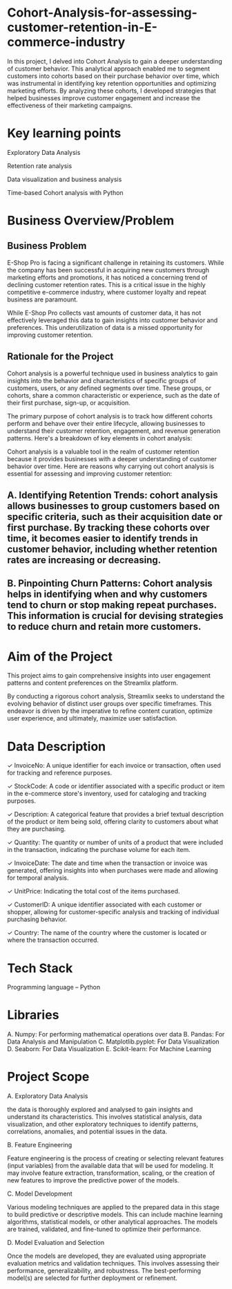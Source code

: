 # Cohort-Analysis-for-assessing-customer-retention-in-E-commerce-industry

In this project, I delved into Cohort Analysis to gain a deeper understanding of customer behavior. This analytical approach enabled me to segment customers into cohorts based on their purchase behavior over time, which was instrumental in identifying key retention opportunities and optimizing marketing efforts. By analyzing these cohorts, I developed strategies that helped businesses improve customer engagement and increase the effectiveness of their marketing campaigns.

# Key learning points
Exploratory Data Analysis

Retention rate analysis

Data visualization and business analysis

Time-based Cohort analysis with Python

# Business Overview/Problem
## Business Problem

E-Shop Pro is facing a significant challenge in retaining its customers. While the company has been successful in acquiring new customers through marketing efforts and promotions, it has noticed a concerning trend of declining customer retention rates. This is a critical issue in the highly competitive e-commerce industry, where customer loyalty and repeat business are paramount.


While E-Shop Pro collects vast amounts of customer data, it has not effectively leveraged this data to gain insights into customer behavior and preferences. This underutilization of data is a missed opportunity for improving customer retention.

## Rationale for the Project
Cohort analysis is a powerful technique used in business analytics to gain insights into the behavior and characteristics of specific groups of customers, users, or any defined segments over time. These groups, or cohorts, share a common characteristic or experience, such as the date of their first purchase, sign-up, or acquisition.


The primary purpose of cohort analysis is to track how different cohorts perform and behave over their entire lifecycle, allowing businesses to understand their customer retention, engagement, and revenue generation patterns. Here's a breakdown of key elements in cohort analysis:

Cohort analysis is a valuable tool in the realm of customer retention because it provides businesses with a deeper understanding of customer behavior over time. Here are reasons why carrying out cohort analysis is essential for assessing and improving customer retention:

 

## A. Identifying Retention Trends: cohort analysis allows businesses to group customers based on specific criteria, such as their acquisition date or first purchase. By tracking these cohorts over time, it becomes easier to identify trends in customer behavior, including whether retention rates are increasing or decreasing.
 

## B. Pinpointing Churn Patterns: Cohort analysis helps in identifying when and why customers tend to churn or stop making repeat purchases. This information is crucial for devising strategies to reduce churn and retain more customers.

# Aim of the Project
This project aims to gain comprehensive insights into user engagement patterns and content preferences on the Streamlix platform. 

By conducting a rigorous cohort analysis, Streamlix seeks to understand the evolving behavior of distinct user groups over specific timeframes. This endeavor is driven by the imperative to refine content curation, optimize user experience, and ultimately, maximize user satisfaction.

# Data Description

✓ InvoiceNo: A unique identifier for each invoice or transaction, often used for tracking and reference purposes.

✓ StockCode: A code or identifier associated with a specific product or item in the e-commerce store's inventory, used for cataloging and tracking purposes.

✓ Description: A categorical feature that provides a brief textual description of the product or item being sold, offering clarity to customers about what they are purchasing.

✓ Quantity: The quantity or number of units of a product that were included in the transaction, indicating the purchase volume for each item.

✓ InvoiceDate: The date and time when the transaction or invoice was generated, offering insights into when purchases were made and allowing for temporal analysis.

✓ UnitPrice: Indicating the total cost of the items purchased.

✓ CustomerID: A unique identifier associated with each customer or shopper, allowing for customer-specific analysis and tracking of individual purchasing behavior.

✓ Country: The name of the country where the customer is located or where the transaction occurred.

# Tech Stack
Programming language – Python
 

# Libraries

A. Numpy: For performing mathematical operations over data
B. Pandas: For Data Analysis and Manipulation
C. Matplotlib.pyplot: For Data Visualization
D. Seaborn: For Data Visualization
E. Scikit-learn: For Machine Learning

# Project Scope
A. Exploratory Data Analysis

the data is thoroughly explored and analysed to gain insights and understand its characteristics. This involves statistical analysis, data visualization, and other exploratory techniques to identify patterns, correlations, anomalies, and potential issues in the data.

B. Feature Engineering

Feature engineering is the process of creating or selecting relevant features (input variables) from the available data that will be used for modeling. It may involve feature extraction, transformation, scaling, or the creation of new features to improve the predictive power of the models.


C. Model Development

Various modeling techniques are applied to the prepared data in this stage to build predictive or descriptive models. This can include machine learning algorithms, statistical models, or other analytical approaches. The models are trained, validated, and fine-tuned to optimize their performance.

D. Model Evaluation and Selection


Once the models are developed, they are evaluated using appropriate evaluation metrics and validation techniques. This involves assessing their performance, generalizability, and robustness. The best-performing model(s) are selected for further deployment or refinement.
